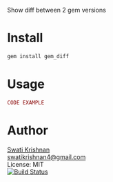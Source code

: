 Show diff between 2 gem versions

Install
=======

```Bash
gem install gem_diff
```

Usage
=====

```Ruby
CODE EXAMPLE
```

Author
======
[Swati Krishnan](https://github.com/swatikri)<br/>
swatikrishnan4@gmail.com<br/>
License: MIT<br/>
[![Build Status](https://travis-ci.org/swatikri/gem_diff.png)](https://travis-ci.org/swatikri/gem_diff)
